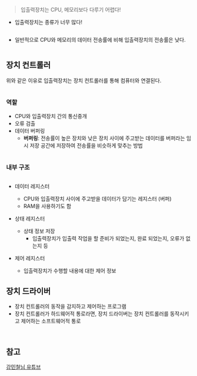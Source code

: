 <p><img alt="" src="https://velog.velcdn.com/images/jhp21c/post/ec28f774-300f-44c5-ba18-f1b01766ddbd/image.png" /></p>
<blockquote>
<p>입출력장치는 CPU, 메모리보다 다루기 어렵다!</p>
</blockquote>
<ul>
<li>입출력장치는 종류가 너무 많다!</li>
</ul>
<p><img alt="" src="https://velog.velcdn.com/images/jhp21c/post/05e62c5f-c4df-4f41-be60-aac2acf6469e/image.png" /></p>
<ul>
<li>일반적으로 CPU와 메모리의 데이터 전송률에 비해 입출력장치의 전송률은 낮다.</li>
</ul>
<p><img alt="" src="https://velog.velcdn.com/images/jhp21c/post/8cd6a742-bf03-4f6b-b55a-41f75a5f4a23/image.png" /></p>
<h2 id="장치-컨트롤러">장치 컨트롤러</h2>
<p>위와 같은 이유로 입출력장치는 장치 컨트롤러를 통해 컴퓨터와 연결된다.</p>
<p><img alt="" src="https://velog.velcdn.com/images/jhp21c/post/57fd3a79-2d9d-468b-9df2-7b68f6e294dc/image.png" /></p>
<h3 id="역할">역할</h3>
<ul>
<li>CPU와 입출력장치 간의 통신중개</li>
<li>오류 검출</li>
<li>데이터 버퍼링<ul>
<li><strong>버퍼링</strong>: 전송률이 높은 장치와 낮은 장치 사이에 주고받는 데이터를 버퍼라는 임시 저장 공간에 저장하여 전송률을 비슷하게 맞추는 방법</li>
</ul>
</li>
</ul>
<p><img alt="" src="https://velog.velcdn.com/images/jhp21c/post/f31662b0-61b3-4f6d-913c-12ddebf79ef3/image.png" /></p>
<h3 id="내부-구조">내부 구조</h3>
<p><img alt="" src="https://velog.velcdn.com/images/jhp21c/post/892a54f4-f2b8-4cc6-a46f-99f1ce43ca0c/image.png" /></p>
<ul>
<li><p>데이터 레지스터</p>
<ul>
<li>CPU와 입출력장치 사이에 주고받을 데이터가 담기는 레지스터 (버퍼)</li>
<li>RAM을 사용하기도 함</li>
</ul>
</li>
<li><p>상태 레지스터</p>
<ul>
<li>상태 정보 저장<ul>
<li>입출력장치가 입출력 작업을 할 준비가 되었는지, 완료 되었는지, 오류가 없는지 등</li>
</ul>
</li>
</ul>
</li>
<li><p>제어 레지스터</p>
<ul>
<li>입출력장치가 수행할 내용에 대한 제어 정보</li>
</ul>
</li>
</ul>
<h2 id="장치-드라이버">장치 드라이버</h2>
<ul>
<li>장치 컨트롤러의 동작을 감지하고 제어하는 프로그램</li>
<li>장치 컨트롤러가 하드웨어적 통로라면, 장치 드라이버는 장치 컨트롤러를 동작시키고 제어하는 소프트웨어적 통로</li>
</ul>
<p><img alt="" src="https://velog.velcdn.com/images/jhp21c/post/10fe29b5-daa9-4a7e-8f20-ecb0f39ce488/image.png" /></p>
<p><img alt="" src="https://velog.velcdn.com/images/jhp21c/post/34a0546b-14f9-44c0-8f2e-d3b09b0a3383/image.png" /></p>
<h2 id="참고">참고</h2>
<p><a href="https://www.youtube.com/watch?v=kFWP6sFKyp0&amp;t=20672s">강민철님 유튜브</a></p>